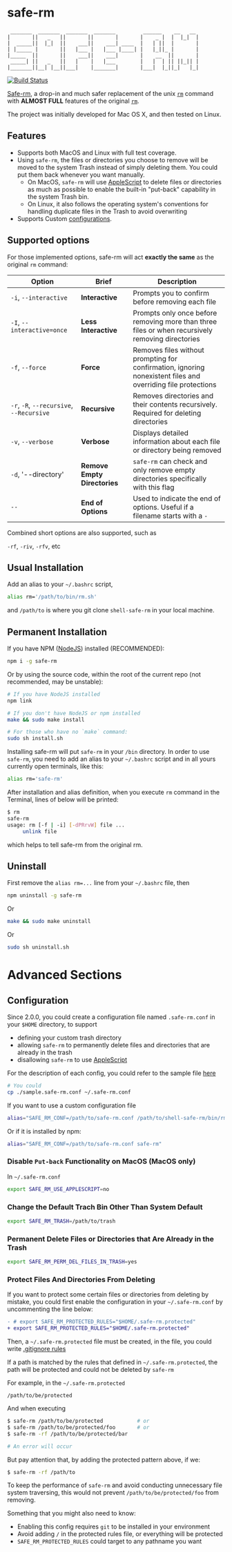 # safe-rm

```
 _______  _______  _______  _______         ______    __   __
|       ||   _   ||       ||       |       |    _ |  |  |_|  |
|  _____||  |_|  ||    ___||    ___| ____  |   | ||  |       |
| |_____ |       ||   |___ |   |___ |____| |   |_||_ |       |
|_____  ||       ||    ___||    ___|       |    __  ||       |
 _____| ||   _   ||   |    |   |___        |   |  | || ||_|| |
|_______||__| |__||___|    |_______|       |___|  |_||_|   |_|
```

[![Build Status](https://github.com/kaelzhang/shell-safe-rm/actions/workflows/nodejs.yml/badge.svg)](https://github.com/kaelzhang/shell-safe-rm/actions/workflows/nodejs.yml)

[Safe-rm][safe-rm], a drop-in and much safer replacement of the unix [`rm`][rm] command with **ALMOST FULL** features of the original [`rm`][rm].

The project was initially developed for Mac OS X, and then tested on Linux.

## Features
- Supports both MacOS and Linux with full test coverage.
- Using `safe-rm`, the files or directories you choose to remove will be moved to the system Trash instead of simply deleting them. You could put them back whenever you want manually.
  - On MacOS, `safe-rm` will use [AppleScript][applescript] to delete files or directories as much as possible to enable the built-in "put-back" capability in the system Trash bin.
  - On Linux, it also follows the operating system's conventions for handling duplicate files in the Trash to avoid overwriting
- Supports Custom [configurations](#configuration).

## Supported options

For those implemented options, safe-rm will act **exactly the same** as the original `rm` command:

| Option | Brief | Description |
| ------ | ----- | ------------ |
| `-i`, `--interactive` | **Interactive** | Prompts you to confirm before removing each file |
| `-I`, `--interactive=once` | **Less Interactive** | Prompts only once before removing more than three files or when recursively removing directories |
| `-f`, `--force` | **Force** | Removes files without prompting for confirmation, ignoring nonexistent files and overriding file protections |
| `-r`, `-R`, `--recursive`, `--Recursive` | **Recursive** | Removes directories and their contents recursively. Required for deleting directories |
| `-v`, `--verbose` | **Verbose** | Displays detailed information about each file or directory being removed |
| `-d`, '--directory' | **Remove Empty Directories** | `safe-rm` can check and only remove empty directories specifically with this flag |
| `--` | **End of Options** | Used to indicate the end of options. Useful if a filename starts with a `-` |

Combined short options are also supported, such as

`-rf`, `-riv`, `-rfv`, etc

## Usual Installation

Add an alias to your `~/.bashrc` script,

```sh
alias rm='/path/to/bin/rm.sh'
```

and `/path/to` is where you git clone `shell-safe-rm` in your local machine.

## Permanent Installation

If you have NPM ([NodeJS](https://nodejs.org/)) installed (RECOMMENDED):

```sh
npm i -g safe-rm
```

Or by using the source code, within the root of the current repo (not recommended, may be unstable):

```sh
# If you have NodeJS installed
npm link

# If you don't have NodeJS or npm installed
make && sudo make install

# For those who have no `make` command:
sudo sh install.sh
```

Installing safe-rm will put `safe-rm` in your `/bin` directory. In order to use
`safe-rm`, you need to add an alias to your `~/.bashrc` script and in all yours
currently open terminals, like this:

```sh
alias rm='safe-rm'
```

After installation and alias definition, when you execute `rm` command in the Terminal, lines of below will be printed:

```sh
$ rm
safe-rm
usage: rm [-f | -i] [-dPRrvW] file ...
     unlink file
```

which helps to tell safe-rm from the original rm.

## Uninstall

First remove the `alias rm=...` line from your `~/.bashrc` file, then

```sh
npm uninstall -g safe-rm
```

Or

```sh
make && sudo make uninstall
```

Or

```sh
sudo sh uninstall.sh
```

# Advanced Sections

## Configuration

Since 2.0.0, you could create a configuration file named `.safe-rm.conf` in your `$HOME` directory, to support
- defining your custom trash directory
- allowing `safe-rm` to permanently delete files and directories that are already in the trash
- disallowing `safe-rm` to use [AppleScript][applescript]

For the description of each config, you could refer to the sample file [here](./sample.safe-rm.conf)

```sh
# You could
cp ./sample.safe-rm.conf ~/.safe-rm.conf
```

If you want to use a custom configuration file

```sh
alias="SAFE_RM_CONF=/path/to/safe-rm.conf /path/to/shell-safe-rm/bin/rm.sh"
```

Or if it is installed by npm:

```sh
alias="SAFE_RM_CONF=/path/to/safe-rm.conf safe-rm"
```

### Disable `Put-back` Functionality on MacOS (MacOS only)

In `~/.safe-rm.conf`

```sh
export SAFE_RM_USE_APPLESCRIPT=no
```

### Change the Default Trach Bin Other Than System Default

```sh
export SAFE_RM_TRASH=/path/to/trash
```

### Permanent Delete Files or Directories that Are Already in the Trash

```sh
export SAFE_RM_PERM_DEL_FILES_IN_TRASH=yes
```

### Protect Files And Directories From Deleting

If you want to protect some certain files or directories from deleting by mistake, you could first enable the configuration in your `~/.safe-rm.conf` by uncommenting the line below:

```diff
- # export SAFE_RM_PROTECTED_RULES="$HOME/.safe-rm.protected"
+ export SAFE_RM_PROTECTED_RULES="$HOME/.safe-rm.protected"
```

Then, a `~/.safe-rm.protected` file must be created, in the file, you could write [.gitignore rules](https://git-scm.com/docs/gitignore)

If a path is matched by the rules that defined in `~/.safe-rm.protected`, the path will be protected and could not be deleted by `safe-rm`

For example, in the `~/.safe-rm.protected`

```.gitignore
/path/to/be/protected
```

And when executing

```sh
$ safe-rm /path/to/be/protected           # or
$ safe-rm /path/to/be/protected/foo       # or
$ safe-rm -rf /path/to/be/protected/bar

# An error will occur
```

But pay attention that, by adding the protected pattern above, if we:

```sh
$ safe-rm -rf /path/to
```

To keep the performance of `safe-rm` and avoid conducting unnecessary file system traversing, this would not prevent `/path/to/be/protected/foo` from removing.

Something that you might also need to know:
- Enabling this config requires `git` to be installed in your environment
- Avoid adding `/` in the protected rules file, or everything will be protected
- `SAFE_RM_PROTECTED_RULES` could target to any pathname you want


[applescript]: https://en.wikipedia.org/wiki/AppleScript
[rm]: https://en.wikipedia.org/wiki/Rm_(Unix)
[safe-rm]: https://github.com/kaelzhang/shell-safe-rm
